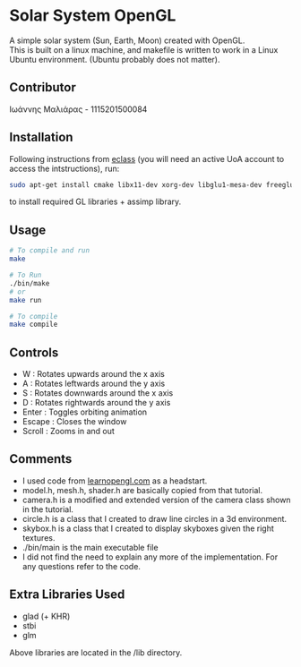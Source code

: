 # Solar System OpenGL

A simple solar system (Sun, Earth, Moon) created with OpenGL.  
This is built on a linux machine, and makefile is written to work in a Linux Ubuntu environment. (Ubuntu probably does not matter).

## Contributor

Ιωάννης Μαλιάρας - 1115201500084

## Installation

Following instructions from [eclass](https://eclass.uoa.gr/modules/document/file.php/D35/OpenGL/%CE%95%CF%81%CE%B3%CE%B1%CF%83%CF%84%CE%AE%CF%81%CE%B9%CE%B1%202019/opengl33_ubuntu1804_installation.txt) (you will need an active UoA account to access the intstructions), run:

```sh
sudo apt-get install cmake libx11-dev xorg-dev libglu1-mesa-dev freeglut3-dev libglew1.5 libglew1.5-dev libglu1-mesa libglu1-mesa-dev libgl1-mesa-glx libgl1-mesa-dev libglfw3-dev libglfw3 libassimp-dev assimp-utils
```

to install required GL libraries + assimp library.

## Usage

```sh
# To compile and run
make

# To Run
./bin/make
# or
make run

# To compile
make compile
```

## Controls

* W : Rotates upwards around the x axis
* A : Rotates leftwards around the y axis
* S : Rotates downwards around the x axis
* D : Rotates rightwards around the y axis
* Enter : Toggles orbiting animation
* Escape : Closes the window
* Scroll : Zooms in and out

## Comments

* I used code from [learnopengl.com](learnopengl.com) as a headstart.
* model.h, mesh.h, shader.h are basically copied from that tutorial.
* camera.h is a modified and extended version of the camera class shown in the tutorial.
* circle.h is a class that I created to draw line circles in a 3d environment.
* skybox.h is a class that I created to display skyboxes given the right textures.
* ./bin/main is the main executable file
* I did not find the need to explain any more of the implementation. For any questions refer to the code.

## Extra Libraries Used

* glad (+ KHR)
* stbi
* glm

Above libraries are located in the /lib directory.
